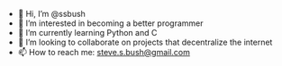 - 👋 Hi, I’m @ssbush
- 👀 I’m interested in becoming a better programmer
- 🌱 I’m currently learning Python and C
- 💞️ I’m looking to collaborate on projects that decentralize the internet
- 📫 How to reach me: steve.s.bush@gmail.com

<!---
ssbush/ssbush is a ✨ special ✨ repository because its `README.md` (this file) appears on your GitHub profile.
You can click the Preview link to take a look at your changes.
--->
